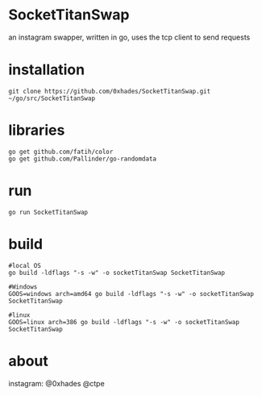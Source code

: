 # SocketTitanSwap
an instagram swapper, written in go, uses the tcp client to send requests

# installation
```
git clone https://github.com/0xhades/SocketTitanSwap.git ~/go/src/SocketTitanSwap
```
# libraries
```
go get github.com/fatih/color
go get github.com/Pallinder/go-randomdata
```
# run
```
go run SocketTitanSwap
```
# build
```
#local OS
go build -ldflags "-s -w" -o socketTitanSwap SocketTitanSwap

#Windows
GOOS=windows arch=amd64 go build -ldflags "-s -w" -o socketTitanSwap SocketTitanSwap

#linux
GOOS=linux arch=386 go build -ldflags "-s -w" -o socketTitanSwap SocketTitanSwap
```
# about
instagram: @0xhades @ctpe
